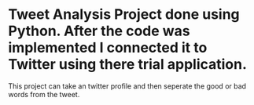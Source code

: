 # Tweet Analysis Project done using Python. After the code was implemented I connected it to Twitter using there trial application.
This project can take an twitter profile and then seperate the good or bad words from the tweet. 
